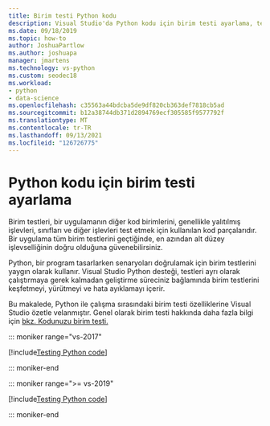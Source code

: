 ```yaml
---
title: Birim testi Python kodu
description: Visual Studio'da Python kodu için birim testi ayarlama, test bulmak, çalıştırmak ve hata ayıklamak için Test Gezgini özelliklerinden tam olarak faydalanabilir.
ms.date: 09/18/2019
ms.topic: how-to
author: JoshuaPartlow
ms.author: joshuapa
manager: jmartens
ms.technology: vs-python
ms.custom: seodec18
ms.workload:
- python
- data-science
ms.openlocfilehash: c35563a44bdcba5de9df820cb363def7818cb5ad
ms.sourcegitcommit: b12a38744db371d2894769ecf305585f9577792f
ms.translationtype: MT
ms.contentlocale: tr-TR
ms.lasthandoff: 09/13/2021
ms.locfileid: "126726775"
---
```

# <a name="set-up-unit-testing-for-python-code"></a>Python kodu için birim testi ayarlama

Birim testleri, bir uygulamanın diğer kod birimlerini, genellikle yalıtılmış işlevleri, sınıfları ve diğer işlevleri test etmek için kullanılan kod parçalarıdır. Bir uygulama tüm birim testlerini geçtiğinde, en azından alt düzey işlevselliğinin doğru olduğuna güvenebilirsiniz.

Python, bir program tasarlarken senaryoları doğrulamak için birim testlerini yaygın olarak kullanır. Visual Studio Python desteği, testleri ayrı olarak çalıştırmaya gerek kalmadan geliştirme süreciniz bağlamında birim testlerini keşfetmeyi, yürütmeyi ve hata ayıklamayı içerir.

Bu makalede, Python ile çalışma sırasındaki birim testi özelliklerine Visual Studio özetle velanmıştır. Genel olarak birim testi hakkında daha fazla bilgi için [bkz. Kodunuzu birim testi.](../test/unit-test-your-code.md)

::: moniker range="vs-2017"

[!include[Testing Python code](includes/vs-2017/unit-testing-python.md)]

::: moniker-end

::: moniker range=">= vs-2019"

[!include[Testing Python code](includes/vs-2019/unit-testing-python.md)]

::: moniker-end